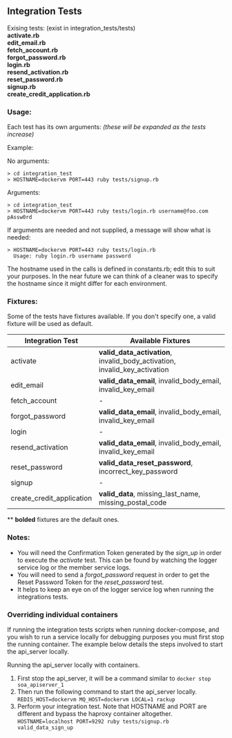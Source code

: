 ## Integration Tests

Exising tests: (exist in integration\_tests/tests)  
**activate.rb  
edit\_email.rb  
fetch\_account.rb  
forgot\_password.rb  
login.rb  
resend\_activation.rb  
reset\_password.rb  
signup.rb  
create\_credit\_application.rb**

### Usage:

Each test has its own arguments:
_(these will be expanded as the tests increase)_

Example:  

No arguments:

```
> cd integration_test
> HOSTNAME=dockervm PORT=443 ruby tests/signup.rb
```

Arguments:

```
> cd integration_test
> HOSTNAME=dockervm PORT=443 ruby tests/login.rb username@foo.com pAssw0rd
```

If arguments are needed and not supplied, a message will show what is needed:

```
> HOSTNAME=dockervm PORT=443 ruby tests/login.rb
  Usage: ruby login.rb username password
```

The hostname used in the calls is defined in constants.rb; edit this to suit your purposes. In the near future we can think of a cleaner was to specify the hostname since it might differ for each environment.

### Fixtures:

Some of the tests have fixtures available. If you don't specify one, a valid fixture will be used as default.

| Integration Test  | Available Fixtures |
| ------------- | ------------- |
| activate  | **valid_data_activation**, invalid_body_activation, invalid_key_activation  |
| edit_email  | **valid_data_email**, invalid_body_email, invalid_key_email  |
| fetch_account  | - |
| forgot_password  | **valid_data_email**, invalid_body_email, invalid_key_email  |
| login  | -  |
| resend_activation  | **valid_data_email**, invalid_body_email, invalid_key_email  |
| reset_password  | **valid_data_reset_password**, incorrect_key_password  |
| signup  | -  |
| create_credit_application  | **valid_data**, missing_last_name, missing_postal_code  |

\** **bolded** fixtures are the default ones.

### Notes:
* You will need the Confirmation Token generated by the _sign_up_ in order to execute the _activate_ test.  This can be found by watching the logger service log or the member service logs.
* You will need to send a _forgot_password_ request in order to get the Reset Password Token for the _reset_password_ test.
* It helps to keep an eye on of the logger service log when running the integrations tests.

### Overriding individual containers

If running the integration tests scripts when running docker-compose, and you wish to run a service locally for debugging purposes you must first stop the running container. The example below details the steps involved to start the api_server locally.

Running the api_server locally with containers.

1. First stop the api_server, it will be a command similar to ```docker stop soa_apiserver_1```
2. Then run the following command to start the api_server locally. ```REDIS_HOST=dockervm MQ_HOST=dockervm LOCAL=1 rackup```
3. Perform your integration test. Note that HOSTNAME and PORT are different and bypass the haproxy container altogether. ```HOSTNAME=localhost PORT=9292 ruby tests/signup.rb valid_data_sign_up```
